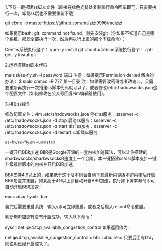 1.下载一键搭建ss脚本文件（直接在绿色光标处复制该行命令回车即可，只需要执行一次，卸载ss后也不需要重新下载）

git clone -b master https://github.com/meizizi9996/meizizi

如果提示bash: git: command not found，则先安装git（你如果不知道自己是哪个系统，那就全部执行一次，然后再执行上面的那个下载命令）：

Centos系统执行这个： yum -y install git
Ubuntu/Debian系统执行这个： apt-get -y install git

2.运行搭建ss脚本代码

meizizi/ss-fly.sh -i password 端口
注意：如果提示Permission denied
解决的办法：
$ sudo chmod -R 777 某一目录
注：如果需要改密码或者改端口，只需要重新再执行一次搭建ss脚本代码就可以了，或者修改/etc/shadowsocks.json这个配置文件（如何修改在公众号回复vim编辑器使用）。

3.相关ss操作 

修改配置文件：vim /etc/shadowsocks.json
停止ss服务：ssserver -c /etc/shadowsocks.json -d stop
启动ss服务：ssserver -c /etc/shadowsocks.json -d start
重启ss服务：ssserver -c /etc/shadowsocks.json -d restart
4.卸载ss服务

ss-fly/ss-fly.sh -uninstall


一键开启BBR加速
BBR是Google开源的一套内核加速算法，可以让你搭建的shadowsocks/shadowsocksR速度上一个台阶，本一键搭建ss/ssr脚本支持一键升级最新版本的内核并开启BBR加速。

BBR支持4.9以上的，如果低于这个版本则会自动下载最新内容版本的内核后开启BBR加速并重启，如果高于4.9以上则自动开启BBR加速，执行如下脚本命令即可自动开启BBR加速：

meizizi/ss-fly.sh -bbr


装完后需要重启系统，输入y即可立即重启，或者之后输入reboot命令重启。

判断BBR加速有没有开启成功。输入以下命令：

sysctl net.ipv4.tcp_available_congestion_control
如果返回值为：

net.ipv4.tcp_available_congestion_control = bbr cubic reno
只要后面有bbr，则说明已经开启成功了。
